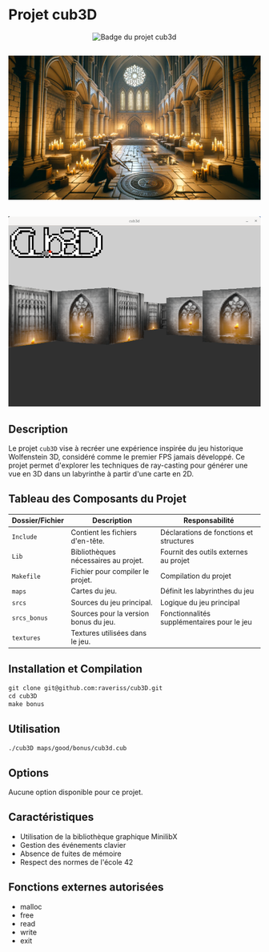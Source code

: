 # **Projet cub3D**
<div align="center">
  <img src="https://github.com/ayogun/42-project-badges/blob/main/badges/cub3dm.png?raw=true" alt="Badge du projet cub3d">
</div>

##
<div align="center">
  <img src="https://github.com/Omisev/cub3D/blob/main/cub3d_representation.webp" alt="cub3d representation">
</div>

##
<div align="center">
  <img src="https://github.com/Omisev/cub3D/blob/main/screenshot.png" alt="sreenshot">
</div>

## Description
Le projet `cub3D` vise à recréer une expérience inspirée du jeu historique Wolfenstein 3D, considéré comme le premier FPS jamais développé. Ce projet permet d'explorer les techniques de ray-casting pour générer une vue en 3D dans un labyrinthe à partir d'une carte en 2D.

## Tableau des Composants du Projet

| Dossier/Fichier      | Description                                                              | Responsabilité                                     |
|----------------------|--------------------------------------------------------------------------|----------------------------------------------------|
| `Include`            | Contient les fichiers d'en-tête.                                         | Déclarations de fonctions et structures            |
| `Lib`                | Bibliothèques nécessaires au projet.                                     | Fournit des outils externes au projet              |
| `Makefile`           | Fichier pour compiler le projet.                                         | Compilation du projet                              |
| `maps`               | Cartes du jeu.                                                           | Définit les labyrinthes du jeu                     |
| `srcs`               | Sources du jeu principal.                                                | Logique du jeu principal                           |
| `srcs_bonus`         | Sources pour la version bonus du jeu.                                    | Fonctionnalités supplémentaires pour le jeu        |
| `textures`           | Textures utilisées dans le jeu. 

## Installation et Compilation
```
git clone git@github.com:raveriss/cub3D.git
cd cub3D
make bonus
```

## Utilisation
```
./cub3D maps/good/bonus/cub3d.cub
```

## Options
Aucune option disponible pour ce projet.

## Caractéristiques
- Utilisation de la bibliothèque graphique MinilibX
- Gestion des événements clavier
- Absence de fuites de mémoire
- Respect des normes de l'école 42

## Fonctions externes autorisées
- malloc
- free
- read
- write
- exit
